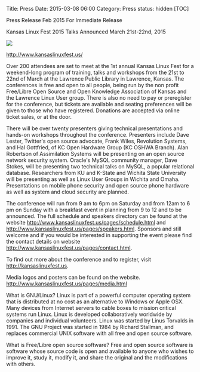 Title: Press
Date: 2015-03-08 06:00
Category: Press
status: hidden
[TOC]

Press Release Feb 2015
For Immediate Release

Kansas Linux Fest 2015 Talks Announced
March 21st-22nd, 2015

![](http://www.kansaslinuxfest.us/images/klf15logo_twitter_white.png)

http://www.kansaslinuxfest.us/

Over 200 attendees are set to meet at the 1st annual Kansas Linux Fest for a weekend-long program of training, talks and workshops from the 21st to 22nd of March at the Lawrence Public Library in Lawrence, Kansas. The conferences is free and open to all people, being run by the non profit Free/Libre Open Source and Open Knowledge Association of Kansas and the Lawrence Linux User group. There is also no need to pay or preregister for the conference, but tickets are available and seating preferences will be given to those who have registered. Donations are accepted via online ticket sales, or at the door. 

There will be over twenty presenters giving technical presentations and hands-on workshops throughout the conference. Presenters include Dave Lester, Twitter's open source advocate, Frank Wiles, Revolution Systems, and Hal Gottfried, of KC Open Hardware Group (KC OSHWA Branch). Alan Robertson of Assimilation Systems will be presenting on an open source network security system. Oracle's MySQL community manager, Dave Stokes, will be presenting two technical talks on MySQL, a popular relational database. Researchers from KU and K-State and Wichita State University will be presenting as well as Linux User Groups in Wichita and Omaha. Presentations on mobile phone security and open source phone hardware as well as system and cloud security are planned.

The conference will run from 9 am to 6pm on Saturday and from 12am to 6 pm on
Sunday with a breakfast event in planning from 9 to 12 and to be announced. The full schedule and speakers directory can be found at the website
http://www.kansaslinuxfest.us/pages/schedule.html and
http://www.kansaslinuxfest.us/pages/speakers.html. Sponsors and still welcome
and if you would be interested in supporting the event please find the contact
details on website http://www.kansaslinuxfest.us/pages/contact.html. 

To find out more about the conference and to register, visit http://kansaslinuxfest.us.

Media logos and posters can be found on the website.
http://www.kansaslinuxfest.us/pages/media.html

What is GNU/Linux? Linux is part of a powerful computer operating system that is distributed at no cost as an alternative to Windows or Apple OSX. Many devices from Internet servers to cable boxes to mission critical systems run Linux. Linux is developed collaboratively worldwide by companies and individual volunteers. Linux was started by Linus Torvalds in 1991. The GNU Project was started in 1984 by Richard Stallman, and replaces commercial UNIX software with all free and open source software.

What is Free/Libre open source software? Free and open source software is
software whose source code is open and available to anyone who wishes to
improve it, study it, modify it, and share the original and the modifications
with others.

